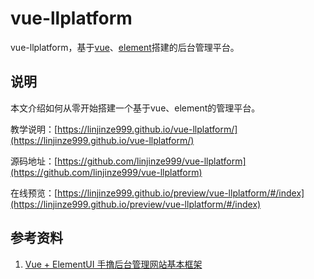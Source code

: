 # vue-llplatform

vue-llplatform，基于[vue](https://cn.vuejs.org/)、[element](http://element-cn.eleme.io/#/zh-CN)搭建的后台管理平台。

## 说明
本文介绍如何从零开始搭建一个基于vue、element的管理平台。

教学说明：[https://linjinze999.github.io/vue-llplatform/](https://linjinze999.github.io/vue-llplatform/)

源码地址：[https://github.com/linjinze999/vue-llplatform](https://github.com/linjinze999/vue-llplatform)

在线预览：[https://linjinze999.github.io/preview/vue-llplatform/#/index](https://linjinze999.github.io/preview/vue-llplatform/#/index)

## 参考资料
1. [Vue + ElementUI 手撸后台管理网站基本框架](https://blog.csdn.net/harsima/article/details/77949609)
